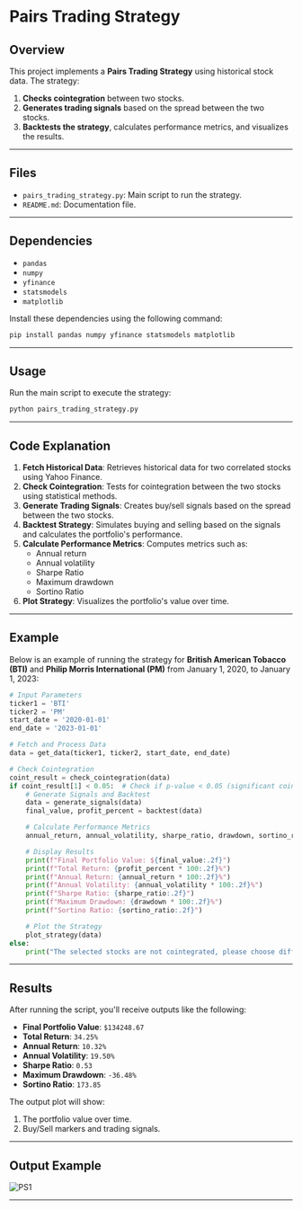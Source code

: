 # Pairs Trading Strategy

## Overview
This project implements a **Pairs Trading Strategy** using historical stock data. The strategy:  
1. **Checks cointegration** between two stocks.  
2. **Generates trading signals** based on the spread between the two stocks.  
3. **Backtests the strategy**, calculates performance metrics, and visualizes the results.

---

## Files
- `pairs_trading_strategy.py`: Main script to run the strategy.
- `README.md`: Documentation file.

---

## Dependencies
- `pandas`
- `numpy`
- `yfinance`
- `statsmodels`
- `matplotlib`

Install these dependencies using the following command:

```bash
pip install pandas numpy yfinance statsmodels matplotlib
```

---

## Usage
Run the main script to execute the strategy:

```bash
python pairs_trading_strategy.py
```

---

## Code Explanation
1. **Fetch Historical Data**: Retrieves historical data for two correlated stocks using Yahoo Finance.
2. **Check Cointegration**: Tests for cointegration between the two stocks using statistical methods.
3. **Generate Trading Signals**: Creates buy/sell signals based on the spread between the two stocks.
4. **Backtest Strategy**: Simulates buying and selling based on the signals and calculates the portfolio's performance.
5. **Calculate Performance Metrics**: Computes metrics such as:
   - Annual return
   - Annual volatility
   - Sharpe Ratio
   - Maximum drawdown
   - Sortino Ratio
6. **Plot Strategy**: Visualizes the portfolio's value over time.

---

## Example
Below is an example of running the strategy for **British American Tobacco (BTI)** and **Philip Morris International (PM)** from January 1, 2020, to January 1, 2023:

```python
# Input Parameters
ticker1 = 'BTI'
ticker2 = 'PM'
start_date = '2020-01-01'
end_date = '2023-01-01'

# Fetch and Process Data
data = get_data(ticker1, ticker2, start_date, end_date)

# Check Cointegration
coint_result = check_cointegration(data)
if coint_result[1] < 0.05:  # Check if p-value < 0.05 (significant cointegration)
    # Generate Signals and Backtest
    data = generate_signals(data)
    final_value, profit_percent = backtest(data)

    # Calculate Performance Metrics
    annual_return, annual_volatility, sharpe_ratio, drawdown, sortino_ratio = calculate_metrics(data, final_value, 100000)

    # Display Results
    print(f"Final Portfolio Value: ${final_value:.2f}")
    print(f"Total Return: {profit_percent * 100:.2f}%")
    print(f"Annual Return: {annual_return * 100:.2f}%")
    print(f"Annual Volatility: {annual_volatility * 100:.2f}%")
    print(f"Sharpe Ratio: {sharpe_ratio:.2f}")
    print(f"Maximum Drawdown: {drawdown * 100:.2f}%")
    print(f"Sortino Ratio: {sortino_ratio:.2f}")

    # Plot the Strategy
    plot_strategy(data)
else:
    print("The selected stocks are not cointegrated, please choose different pairs.")
```

---

## Results
After running the script, you'll receive outputs like the following:  
- **Final Portfolio Value**: `$134248.67`  
- **Total Return**: `34.25%`  
- **Annual Return**: `10.32%`  
- **Annual Volatility**: `19.50%`  
- **Sharpe Ratio**: `0.53`  
- **Maximum Drawdown**: `-36.48%`  
- **Sortino Ratio**: `173.85`

The output plot will show:
1. The portfolio value over time.
2. Buy/Sell markers and trading signals.

---

## Output Example  
![PS1](https://github.com/user-attachments/assets/f20d6f95-386e-4780-9a0a-68b0913163dd)


---
